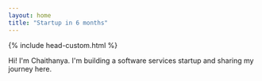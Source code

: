 ```yaml
---
layout: home
title: "Startup in 6 months"
---
```


{% include head-custom.html %}

Hi! I'm Chaithanya. I'm building a software services startup and sharing my journey here.
